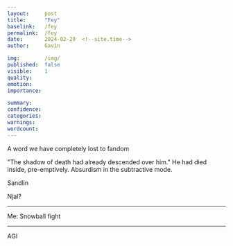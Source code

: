 ```yaml
---
layout:     post
title:      "Fey"
baselink:   /fey
permalink:  /fey
date:       2024-02-29  <!--site.time-->
author:     Gavin

img:        /img/
published:  false
visible:    1
quality:    
emotion:    
importance: 

summary:    
confidence: 
categories: 
warnings:   
wordcount:      
---
```


A word we have completely lost to fandom

"The shadow of death had already descended over him." He had died inside, pre-emptively. Absurdism in the subtractive mode.

Sandlin


Njal?

---

Me: Snowball fight

---

AGI